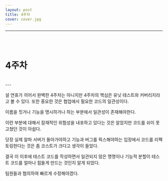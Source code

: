 ```yaml
---
layout: post
title: 4주차
cover: cover.jpg
---
```



* * *
<br></br>


# 4주차
<br>
---

설 연휴가 끼어서 완벽한 4주차는 아니지만 4주차의 핵심은 유닛 테스트와 커버리지라고 볼 수 있다. 
또한 중요한 것은 협업에서 필요한 코드의 일관성이다. 

이름을 짓거나 기능을 명시하거나 하는 부분에서 일관성이 존재해야한다. 

이런 부분에 대해서 잠재적인 위험성을 내포하고 있다는 것은 알았지만 코드를 쉬이 못 고쳤던 것이 아쉽다. 

당장 실제 알파 서버가 돌아가야하고 기능과 버그를 픽스해야하는 입장에서 코드를 리펙토링한다는 것은 좀 코스트가 크다고 생각이 들었다.

결국 이 이후에 테스트 코드를 작성하면서 일관되지 않은 명명이나 기능적 분할이 테스트 코드를 얼마나 힘들게 만드는 것인지 알게 되었다. 

팀원들과 협의하여 빠르게 수정해야겠다.